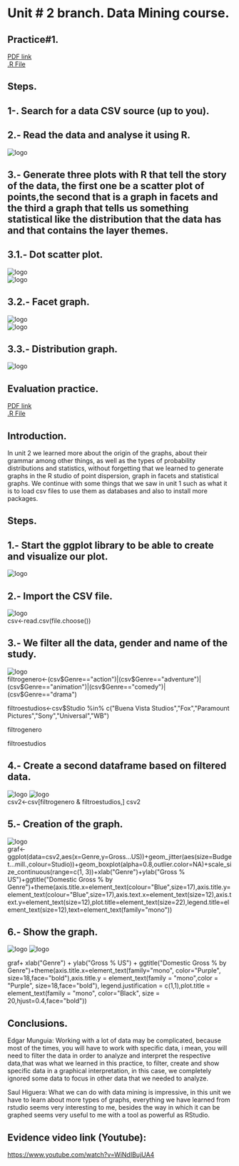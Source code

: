 # **Unit # 2 branch. Data Mining course.**  

## Practice#1.  
[PDF link](https://github.com/Saul12344/mineria-de-datos/blob/unit_2/practices/U2P1dm.pdf)  
[.R File](https://github.com/Saul12344/mineria-de-datos/blob/unit_2/practices/U2P1.R)  

## Steps.  

## 1-. Search for a data CSV source (up to you).  

## 2.- Read the data and analyse it using R.  
![logo](/dm_images/7.PNG)  
## 3.- Generate three plots with R that tell the story of the data, the first one be a scatter plot of points,the second that is a graph in facets and the third a graph that tells us something statistical like the distribution that the data has and that contains the layer themes.

## 3.1.- Dot scatter plot.  
![logo](/dm_images/8.PNG)  
![logo](/dm_images/8.1.PNG)  
## 3.2.- Facet graph.  
![logo](/dm_images/9.PNG)  
![logo](/dm_images/10.PNG)  
## 3.3.- Distribution graph.  

![logo](/dm_images/11.PNG)  


  

## Evaluation practice.
[PDF link](https://github.com/Saul12344/mineria-de-datos/blob/unit_2/evaluation%20practice/evaluation%20practice%20unit2.pdf)  
[.R File](https://github.com/Saul12344/mineria-de-datos/blob/unit_2/evaluation%20practice/evaluation%20practice%20u2.R)  

## Introduction.  
In unit 2 we learned more about the origin of the graphs, about their grammar among other things, as well as the types of probability distributions and statistics, without forgetting that we learned to generate graphs in the R studio of point dispersion, graph in facets and statistical graphs.
We continue with some things that we saw in unit 1 such as what it is to load csv files to use them as databases and also to install more packages.


## Steps.  


## 1.- Start the ggplot library to be able to create and visualize our plot.  
![logo](/dm_images/1.PNG)  

## 2.- Import the CSV file.  
![logo](/dm_images/2.PNG)  
csv<-read.csv(file.choose())

## 3.- We filter all the data, gender and name of the study.  
![logo](/dm_images/3.PNG)  
filtrogenero<-(csv$Genre=="action")|(csv$Genre=="adventure")|(csv$Genre=="animation")|(csv$Genre=="comedy")|(csv$Genre=="drama")

filtroestudios<-csv$Studio %in% c("Buena Vista Studios","Fox","Paramount Pictures","Sony","Universal","WB")

filtrogenero

filtroestudios


## 4.- Create a second dataframe based on filtered data.  
![logo](/dm_images/4.PNG)
![logo](/dm_images/4.1.PNG)  
csv2<-csv[filtrogenero & filtroestudios,]
csv2

## 5.- Creation of the graph.  
![logo](/dm_images/5.PNG)  
graf<-ggplot(data=csv2,aes(x=Genre,y=Gross...US))+geom_jitter(aes(size=Budget...mill.,colour=Studio))+geom_boxplot(alpha=0.8,outlier.color=NA)+scale_size_continuous(range=c(1, 3))+xlab("Genre")+ylab("Gross % US")+ggtitle("Domestic Gross % by Genre")+theme(axis.title.x=element_text(colour="Blue",size=17),axis.title.y=element_text(colour="Blue",size=17),axis.text.x=element_text(size=12),axis.text.y=element_text(size=12),plot.title=element_text(size=22),legend.title=element_text(size=12),text=element_text(family="mono"))   


## 6.- Show the graph.  
![logo](/dm_images/6.PNG)
![logo](/dm_images/6.1.PNG)  

graf+ xlab("Genre") + ylab("Gross % US") + ggtitle("Domestic Gross % by Genre")+theme(axis.title.x=element_text(family="mono",
color="Purple", size=18,face="bold"),axis.title.y = element_text(family = "mono",color = "Purple", size=18,face="bold"),
legend.justification = c(1,1),plot.title = element_text(family = "mono", 
color="Black", size = 20,hjust=0.4,face="bold"))


## Conclusions.

Edgar Munguia: Working with a lot of data may be complicated, because most of the times, you will have to work with specific data, i mean, you will need to filter the data in order to analyze and interpret the respective data,that was what we learned in this practice, to filter, create and show specific data in a graphical interpretation, in this case, we completely ignored some data to focus in other data that we needed to analyze. 

Saul Higuera: What we can do with data mining is impressive, in this unit we have to learn about more types of graphs, everything we have learned from rstudio seems very interesting to me, besides the way in which it can be graphed seems very useful to me with a tool as powerful as RStudio.  

## Evidence video link (Youtube):  
https://www.youtube.com/watch?v=WiNdIBujUA4






